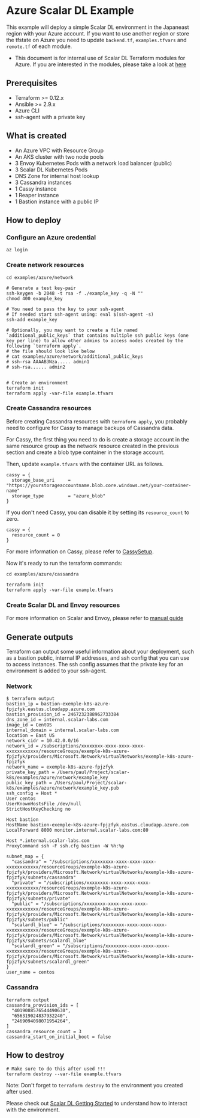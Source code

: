 # Azure Scalar DL Example

This example will deploy a simple Scalar DL environment in the Japaneast region with your Azure account. If you want to use another region or store the tfstate on Azure you need to update `backend.tf`, `examples.tfvars` and `remote.tf` of each module.

* This document is for internal use of Scalar DL Terraform modules for Azure. If you are interested in the modules, please take a look at [here](../../modules/azure)

## Prerequisites

* Terraform >= 0.12.x
* Ansible >= 2.9.x
* Azure CLI
* ssh-agent with a private key

## What is created

* An Azure VPC with Resource Group
* An AKS cluster with two node pools
* 3 Envoy Kubernetes Pods with a network load balancer (public)
* 3 Scalar DL Kubernetes Pods
* DNS Zone for internal host lookup
* 3 Cassandra instances
* 1 Cassy instance
* 1 Reaper instance
* 1 Bastion instance with a public IP

## How to deploy

### Configure an Azure credential

```console
az login
```

### Create network resources

```console
cd examples/azure/network

# Generate a test key-pair
ssh-keygen -b 2048 -t rsa -f ./example_key -q -N ""
chmod 400 example_key

# You need to pass the key to your ssh-agent
# If needed start ssh-agent using: eval $(ssh-agent -s)
ssh-add example_key

# Optionally, you may want to create a file named `additional_public_keys` that contains multiple ssh public keys (one key per line) to allow other admins to access nodes created by the following `terraform apply`.
# the file should look like below
# cat examples/azure/network/additional_public_keys
# ssh-rsa AAAAB3Nza..... admin1
# ssh-rsa...... admin2


# Create an environment
terraform init
terraform apply -var-file example.tfvars
```

### Create Cassandra resources

Before creating Cassandra resources with `terraform apply`, you probably need to configure for Cassy to manage backups of Cassandra data.

For Cassy, the first thing you need to do is create a storage account in the same resource group as the network resource created in the previous section and create a blob type container in the storage account.

Then, update `example.tfvars` with the container URL as follows.

```console
cassy = {
  storage_base_uri     = "https://yourstorageaccountname.blob.core.windows.net/your-container-name"
  storage_type         = "azure_blob"
}
```

If you don't need Cassy, you can disable it by setting its `resource_count` to zero.

```console
cassy = {
  resource_count = 0
}
```

For more information on Cassy, please refer to [CassySetup](https://github.com/scalar-labs/scalar-terraform/blob/master/docs/CassySetup.md).

Now it's ready to run the terraform commands:

```console
cd examples/azure/cassandra

terraform init
terraform apply -var-file example.tfvars
```

### Create Scalar DL and Envoy resources

For more information on Scalar and Envoy, please refer to [manual guide](../operation/manifests/README.md)

## Generate outputs

Terraform can output some useful information about your deployment, such as a bastion public, internal IP addresses, and ssh config that you can use to access instances. The ssh config assumes that the private key for an environment is added to your ssh-agent.

### Network

```console
$ terraform output
bastion_ip = bastion-exemple-k8s-azure-fpjzfyk.eastus.cloudapp.azure.com
bastion_provision_id = 2467232388962733384
dns_zone_id = internal.scalar-labs.com
image_id = CentOS
internal_domain = internal.scalar-labs.com
location = East US
network_cidr = 10.42.0.0/16
network_id = /subscriptions/xxxxxxxx-xxxx-xxxx-xxxx-xxxxxxxxxxxx/resourceGroups/exemple-k8s-azure-fpjzfyk/providers/Microsoft.Network/virtualNetworks/exemple-k8s-azure-fpjzfyk
network_name = exemple-k8s-azure-fpjzfyk
private_key_path = /Users/paul/Project/scalar-k8s/examples/azure/network/example_key
public_key_path = /Users/paul/Project/scalar-k8s/examples/azure/network/example_key.pub
ssh_config = Host *
User centos
UserKnownHostsFile /dev/null
StrictHostKeyChecking no

Host bastion
HostName bastion-exemple-k8s-azure-fpjzfyk.eastus.cloudapp.azure.com
LocalForward 8000 monitor.internal.scalar-labs.com:80

Host *.internal.scalar-labs.com
ProxyCommand ssh -F ssh.cfg bastion -W %h:%p

subnet_map = {
  "cassandra" = "/subscriptions/xxxxxxxx-xxxx-xxxx-xxxx-xxxxxxxxxxxx/resourceGroups/exemple-k8s-azure-fpjzfyk/providers/Microsoft.Network/virtualNetworks/exemple-k8s-azure-fpjzfyk/subnets/cassandra"
  "private" = "/subscriptions/xxxxxxxx-xxxx-xxxx-xxxx-xxxxxxxxxxxx/resourceGroups/exemple-k8s-azure-fpjzfyk/providers/Microsoft.Network/virtualNetworks/exemple-k8s-azure-fpjzfyk/subnets/private"
  "public" = "/subscriptions/xxxxxxxx-xxxx-xxxx-xxxx-xxxxxxxxxxxx/resourceGroups/exemple-k8s-azure-fpjzfyk/providers/Microsoft.Network/virtualNetworks/exemple-k8s-azure-fpjzfyk/subnets/public"
  "scalardl_blue" = "/subscriptions/xxxxxxxx-xxxx-xxxx-xxxx-xxxxxxxxxxxx/resourceGroups/exemple-k8s-azure-fpjzfyk/providers/Microsoft.Network/virtualNetworks/exemple-k8s-azure-fpjzfyk/subnets/scalardl_blue"
  "scalardl_green" = "/subscriptions/xxxxxxxx-xxxx-xxxx-xxxx-xxxxxxxxxxxx/resourceGroups/exemple-k8s-azure-fpjzfyk/providers/Microsoft.Network/virtualNetworks/exemple-k8s-azure-fpjzfyk/subnets/scalardl_green"
}
user_name = centos
```

### Cassandra

```console
terraform output
cassandra_provision_ids = [
  "4019088576544490630",
  "656319024837932240",
  "2469094098071954264",
]
cassandra_resource_count = 3
cassandra_start_on_initial_boot = false
```

## How to destroy

```console
# Make sure to do this after used !!!
terraform destroy --var-file example.tfvars
```

Note: Don't forget to `terraform destroy` to the environment you created after used.

Please check out [Scalar DL Getting Started](https://scalardl.readthedocs.io/en/latest/getting-started/) to understand how to interact with the environment.
